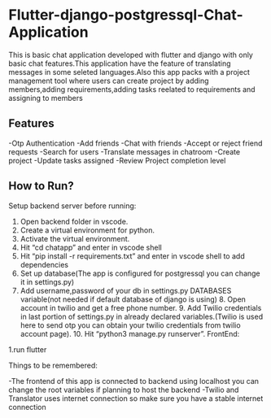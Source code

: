# Flutter-django-postgressql-Chat-Application

This is basic chat application developed with flutter and django with only basic chat features.This application have the feature of translating messages in some seleted languages.Also this app packs with a project management tool where users can create project by adding members,adding requirements,adding tasks reelated to requirements and assigning to members
## Features
-Otp Authentication
-Add friends 
-Chat with friends
-Accept or reject friend requests
-Search for users
-Translate messages in chatroom
-Create project
-Update tasks assigned
-Review Project completion level


## How to Run?

Setup backend server before running:
1. Open backend folder in vscode.
2. Create a virtual environment for python.
3. Activate the virtual environment.
4. Hit “cd chatapp” and enter in vscode shell
5. Hit “pip install -r requirements.txt” and enter in vscode shell to add dependencies
6. Set up database(The app is configured for postgressql you can change it in settings.py)
7. Add username,password of your db in settings.py DATABASES variable(not needed if default database of django is using)
    8. Open account in twilio and get a free phone number.
    9. Add Twilio credentials in last portion of settings.py in already declared variables.(Twilio is used here to send otp you can obtain your twilio credentials from twilio account page).
    10. Hit “python3 manage.py runserver”.
FrontEnd:

  1.run flutter

Things to be remembered:

  -The frontend of this app is connected to backend using localhost you can change the root variables if planning to host the backend
  -Twilio and Translator uses internet connection so make sure you have a stable internet connection


       
